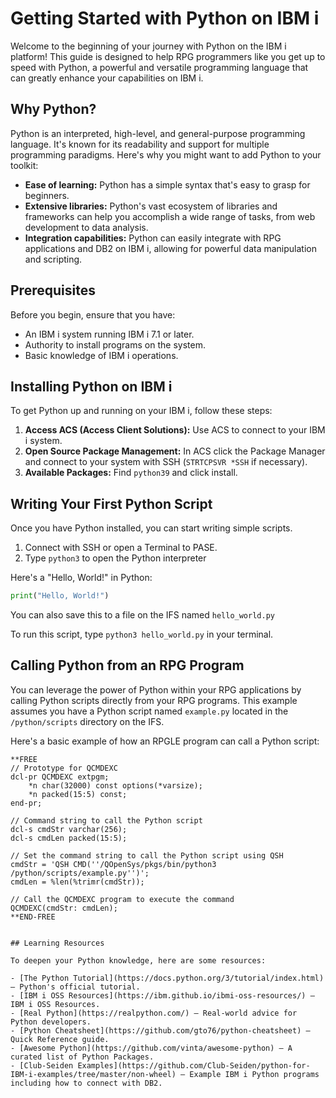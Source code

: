 # Getting Started with Python on IBM i

Welcome to the beginning of your journey with Python on the IBM i platform! This guide is designed to help RPG programmers like you get up to speed with Python, a powerful and versatile programming language that can greatly enhance your capabilities on IBM i.

## Why Python?

Python is an interpreted, high-level, and general-purpose programming language. It's known for its readability and support for multiple programming paradigms. Here's why you might want to add Python to your toolkit:

- **Ease of learning:** Python has a simple syntax that's easy to grasp for beginners.
- **Extensive libraries:** Python's vast ecosystem of libraries and frameworks can help you accomplish a wide range of tasks, from web development to data analysis.
- **Integration capabilities:** Python can easily integrate with RPG applications and DB2 on IBM i, allowing for powerful data manipulation and scripting.

## Prerequisites

Before you begin, ensure that you have:

- An IBM i system running IBM i 7.1 or later.
- Authority to install programs on the system.
- Basic knowledge of IBM i operations.

## Installing Python on IBM i

To get Python up and running on your IBM i, follow these steps:

1. **Access ACS (Access Client Solutions):** Use ACS to connect to your IBM i system.
2. **Open Source Package Management:** In ACS click the Package Manager and connect to your system with SSH (`STRTCPSVR *SSH` if necessary).
3. **Available Packages:** Find `python39` and click install.

## Writing Your First Python Script

Once you have Python installed, you can start writing simple scripts. 

1. Connect with SSH or open a Terminal to PASE.
2. Type `python3` to open the Python interpreter

Here's a "Hello, World!" in Python:

```python
print("Hello, World!")
```

You can also save this to a file on the IFS named `hello_world.py`

To run this script, type `python3 hello_world.py` in your terminal.

## Calling Python from an RPG Program

You can leverage the power of Python within your RPG applications by calling Python scripts directly from your RPG programs. This example assumes you have a Python script named `example.py` located in the `/python/scripts` directory on the IFS.

Here's a basic example of how an RPGLE program can call a Python script:

```rpgle
**FREE
// Prototype for QCMDEXC
dcl-pr QCMDEXC extpgm;
    *n char(32000) const options(*varsize);
    *n packed(15:5) const;
end-pr;

// Command string to call the Python script
dcl-s cmdStr varchar(256);
dcl-s cmdLen packed(15:5);

// Set the command string to call the Python script using QSH
cmdStr = 'QSH CMD(''/QOpenSys/pkgs/bin/python3 /python/scripts/example.py'')';
cmdLen = %len(%trimr(cmdStr));

// Call the QCMDEXC program to execute the command
QCMDEXC(cmdStr: cmdLen);
**END-FREE


## Learning Resources

To deepen your Python knowledge, here are some resources:

- [The Python Tutorial](https://docs.python.org/3/tutorial/index.html) – Python's official tutorial.
- [IBM i OSS Resources](https://ibm.github.io/ibmi-oss-resources/) – IBM i OSS Resources.
- [Real Python](https://realpython.com/) – Real-world advice for Python developers.
- [Python Cheatsheet](https://github.com/gto76/python-cheatsheet) – Quick Reference guide. 
- [Awesome Python](https://github.com/vinta/awesome-python) – A curated list of Python Packages.
- [Club-Seiden Examples](https://github.com/Club-Seiden/python-for-IBM-i-examples/tree/master/non-wheel) – Example IBM i Python programs including how to connect with DB2.